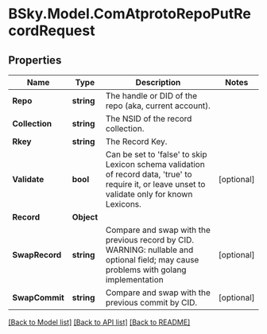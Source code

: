 # BSky.Model.ComAtprotoRepoPutRecordRequest

## Properties

Name | Type | Description | Notes
------------ | ------------- | ------------- | -------------
**Repo** | **string** | The handle or DID of the repo (aka, current account). | 
**Collection** | **string** | The NSID of the record collection. | 
**Rkey** | **string** | The Record Key. | 
**Validate** | **bool** | Can be set to &#39;false&#39; to skip Lexicon schema validation of record data, &#39;true&#39; to require it, or leave unset to validate only for known Lexicons. | [optional] 
**Record** | **Object** |  | 
**SwapRecord** | **string** | Compare and swap with the previous record by CID. WARNING: nullable and optional field; may cause problems with golang implementation | [optional] 
**SwapCommit** | **string** | Compare and swap with the previous commit by CID. | [optional] 

[[Back to Model list]](../README.md#documentation-for-models) [[Back to API list]](../README.md#documentation-for-api-endpoints) [[Back to README]](../README.md)

